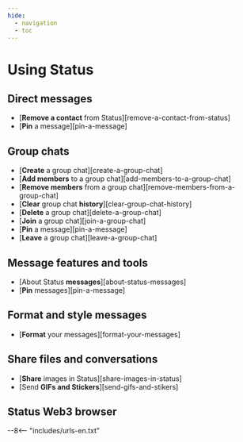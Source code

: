 ```yaml
---
hide:
  - navigation
  - toc
---
```


# Using Status

## Direct messages

- [**Remove a contact** from Status][remove-a-contact-from-status]
- [**Pin** a message][pin-a-message]

## Group chats

- [**Create** a group chat][create-a-group-chat]
- [**Add members** to a group chat][add-members-to-a-group-chat]
- [**Remove members** from a group chat][remove-members-from-a-group-chat]
- [**Clear** group chat **history**][clear-group-chat-history]
- [**Delete** a group chat][delete-a-group-chat]
- [**Join** a group chat][join-a-group-chat]
- [**Pin** a message][pin-a-message]
- [**Leave** a group chat][leave-a-group-chat]

## Message features and tools

- [About Status **messages**][about-status-messages]
- [**Pin** messages][pin-a-message]

## Format and style messages

- [**Format** your messages][format-your-messages]

## Share files and conversations

- [**Share** images in Status][share-images-in-status]
- [Send **GIFs and Stickers**][send-gifs-and-stikers]

## Status Web3 browser

--8<-- "includes/urls-en.txt"
